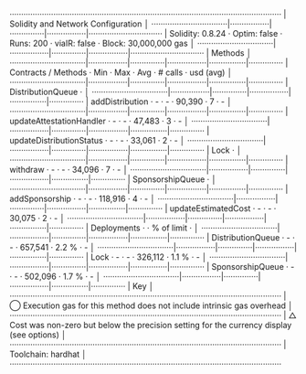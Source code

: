 ······················································································································
|  Solidity and Network Configuration                                                                                │
·································|·················|···············|·················|································
|  Solidity: 0.8.24              ·  Optim: false   ·  Runs: 200    ·  viaIR: false   ·     Block: 30,000,000 gas     │
·································|·················|···············|·················|································
|  Methods                                                                                                           │
·································|·················|···············|·················|················|···············
|  Contracts / Methods           ·  Min            ·  Max          ·  Avg            ·  # calls       ·  usd (avg)   │
·································|·················|···············|·················|················|···············
|  DistributionQueue             ·                                                                                   │
·································|·················|···············|·················|················|···············
|      addDistribution           ·              -  ·            -  ·         90,390  ·             7  ·           -  │
·································|·················|···············|·················|················|···············
|      updateAttestationHandler  ·              -  ·            -  ·         47,483  ·             3  ·           -  │
·································|·················|···············|·················|················|···············
|      updateDistributionStatus  ·              -  ·            -  ·         33,061  ·             2  ·           -  │
·································|·················|···············|·················|················|···············
|  Lock                          ·                                                                                   │
·································|·················|···············|·················|················|···············
|      withdraw                  ·              -  ·            -  ·         34,096  ·             7  ·           -  │
·································|·················|···············|·················|················|···············
|  SponsorshipQueue              ·                                                                                   │
·································|·················|···············|·················|················|···············
|      addSponsorship            ·              -  ·            -  ·        118,916  ·             4  ·           -  │
·································|·················|···············|·················|················|···············
|      updateEstimatedCost       ·              -  ·            -  ·         30,075  ·             2  ·           -  │
·································|·················|···············|·················|················|···············
|  Deployments                                     ·                                 ·  % of limit    ·              │
·································|·················|···············|·················|················|···············
|  DistributionQueue             ·              -  ·            -  ·        657,541  ·         2.2 %  ·           -  │
·································|·················|···············|·················|················|···············
|  Lock                          ·              -  ·            -  ·        326,112  ·         1.1 %  ·           -  │
·································|·················|···············|·················|················|···············
|  SponsorshipQueue              ·              -  ·            -  ·        502,096  ·         1.7 %  ·           -  │
·································|·················|···············|·················|················|···············
|  Key                                                                                                               │
······················································································································
|  ◯  Execution gas for this method does not include intrinsic gas overhead                                          │
······················································································································
|  △  Cost was non-zero but below the precision setting for the currency display (see options)                       │
······················································································································
|  Toolchain:  hardhat                                                                                               │
······················································································································